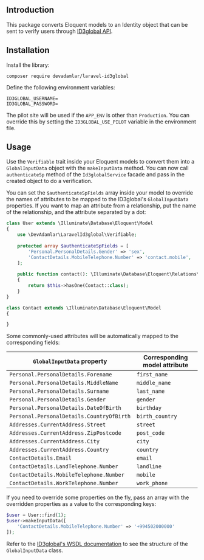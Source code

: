 ## Introduction

This package converts Eloquent models to an Identity object that can be sent to verify users through [ID3global API](https://www.gbgplc.com/apac/products/id-verification/).

## Installation

Install the library:

```shell
composer require devadamlar/laravel-id3global
```

Define the following environment variables:

```dotenv
ID3GLOBAL_USERNAME=
ID3GLOBAL_PASSWORD=
```

The pilot site will be used if the `APP_ENV` is other than `Production`. You can override this by setting the `ID3GLOBAL_USE_PILOT` variable in the environment file.

## Usage

Use the `Verifiable` trait inside your Eloquent models to convert them into a `GlobalInputData` object with the `makeInputData` method.
You can now call `authenticateSp` method of the `Id3globalService` facade and pass in the created object to do a verification.

You can set the `$authenticateSpFields` array inside your model to override the names of attributes to be mapped to the ID3global's `GlobalInputData` properties.
If you want to map an attribute from a relationship, put the name of the relationship, and the attribute separated by a dot:

```php
class User extends \Illuminate\Database\Eloquent\Model
{
    use \DevAdamlar\LaravelId3global\Verifiable;
    
    protected array $authenticateSpFields = [
        'Personal.PersonalDetails.Gender' => 'sex',
        'ContactDetails.MobileTelephone.Number' => 'contact.mobile',
    ];
    
    public function contact(): \Illuminate\Database\Eloquent\Relations\HasOne
    {
        return $this->hasOne(Contact::class);
    }
}

class Contact extends \Illuminate\Database\Eloquent\Model
{

}
```
Some commonly-used attributes will be automatically mapped to the corresponding fields:

| `GlobalInputData` property               | Corresponding model attribute |
| ---------------------------------------- | ----------------------------- |
| `Personal.PersonalDetails.Forename`      | `first_name`                  |
| `Personal.PersonalDetails.MiddleName`    | `middle_name`                 |
| `Personal.PersonalDetails.Surname`       | `last_name`                   |
| `Personal.PersonalDetails.Gender`        | `gender`                      |
| `Personal.PersonalDetails.DateOfBirth`   | `birthday`                    |
| `Personal.PersonalDetails.CountryOfBirth`| `birth_country`               |
| `Addresses.CurrentAddress.Street`        | `street`                      |
| `Addresses.CurrentAddress.ZipPostcode`   | `post_code`                   |
| `Addresses.CurrentAddress.City`          | `city`                        |
| `Addresses.CurrentAddress.Country`       | `country`                     |
| `ContactDetails.Email`                   | `email`                       |
| `ContactDetails.LandTelephone.Number`    | `landline`                    |
| `ContactDetails.MobileTelephone.Number`  | `mobile`                      |
| `ContactDetails.WorkTelephone.Number`    | `work_phone`                  |

If you need to override some properties on the fly, pass an array with the overridden properties as a value to the corresponding keys:

```php
$user = User::find(1);
$user->makeInputData([
    'ContactDetails.MobileTelephone.Number' => '+994502000000'
]);
```

Refer to the [ID3global's WSDL documentation](http://www.id3globalsupport.com/Website/content/Web-Service/WSDL%20Page/WSDL%20HTML/ID3%20Global%20WSDL-%20Live.xhtml) to see the structure of the `GlobalInputData` class.